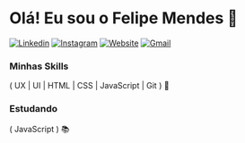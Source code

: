 # Olá! Eu sou o Felipe Mendes 👋

[![Linkedin](https://img.shields.io/badge/LinkedIn-0077B5?style=for-the-badge&logo=linkedin&logoColor=white)](https://www.linkedin.com/in/felipermendess/)
[![Instagram](https://img.shields.io/badge/Instagram-E4405F?style=for-the-badge&logo=instagram&logoColor=white)](https://www.instagram.com/dev.felipermendes/)
[![Website](https://img.shields.io/badge/website-000000?style=for-the-badge&logo=About.me&logoColor=white)](https://felipermendess.github.io/)
[![Gmail](https://img.shields.io/badge/Gmail-D14836?style=for-the-badge&logo=gmail&logoColor=white)](mailto:felipermendes04@gmail.com)

### Minhas Skills
<div>
   ( UX | UI | HTML | CSS | JavaScript | Git ) 🚀
</div> 

### Estudando
<div>
   ( JavaScript ) 📚
</div> <br>



